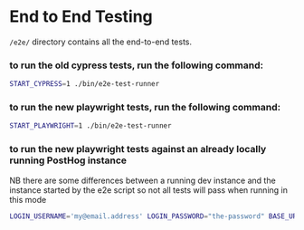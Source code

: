 # End to End Testing

`/e2e/` directory contains all the end-to-end tests.

### to run the old cypress tests, run the following command:

```bash
START_CYPRESS=1 ./bin/e2e-test-runner
```

### to run the new playwright tests, run the following command:

```bash
START_PLAYWRIGHT=1 ./bin/e2e-test-runner
``` 

### to run the new playwright tests against an already locally running PostHog instance

NB there are some differences between a running dev instance and the instance started by the e2e script so not all tests will pass when running in this mode

```bash
LOGIN_USERNAME='my@email.address' LOGIN_PASSWORD="the-password" BASE_URL='http://localhost:8010' pnpm exec playwright test --ui
```
